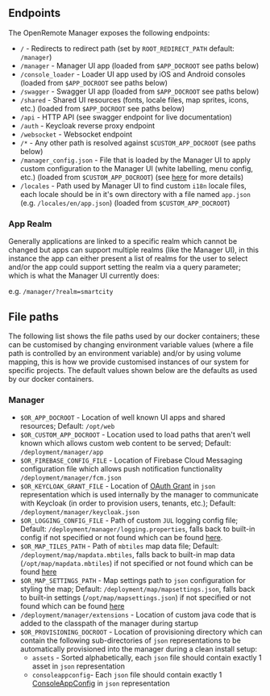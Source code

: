 
## Endpoints

The OpenRemote Manager exposes the following endpoints:

* `/` - Redirects to redirect path (set by `ROOT_REDIRECT_PATH` default: `/manager`)
* `/manager` - Manager UI app (loaded from `$APP_DOCROOT` see paths below)
* `/console_loader` - Loader UI app used by iOS and Android consoles (loaded from `$APP_DOCROOT` see paths below)
* `/swagger` - Swagger UI app (loaded from `$APP_DOCROOT` see paths below)
* `/shared` - Shared UI resources (fonts, locale files, map sprites, icons, etc.) (loaded from `$APP_DOCROOT` see paths below)
* `/api` - HTTP API (see swagger endpoint for live documentation)
* `/auth` - Keycloak reverse proxy endpoint
* `/websocket` - Websocket endpoint
* `/*` - Any other path is resolved against `$CUSTOM_APP_DOCROOT` (see paths below)
* `/manager_config.json` - File that is loaded by the Manager UI to apply custom configuration to the Manager UI (white labelling, menu config, etc.)  (loaded from `$CUSTOM_APP_DOCROOT`) (see [here](./User-Guide%3A-Custom-deployment#configuration-of-the-manager-ui) for more details)
* `/locales` - Path used by Manager UI to find custom `i18n` locale files, each locale should be in it's own directory with a file named `app.json` (e.g. `/locales/en/app.json`) (loaded from `$CUSTOM_APP_DOCROOT`)

### App Realm
Generally applications are linked to a specific realm which cannot be changed but apps can support multiple realms (like the Manager UI), in this instance the app can either present a list of realms for the user to select and/or the app could support setting the realm via a query parameter; which is what the Manager UI currently does:

e.g.  `/manager/?realm=smartcity`

## File paths

The following list shows the file paths used by our docker containers; these can be customised by changing environment variable values (where a file path is controlled by an environment variable) and/or by using volume mapping, this is how we provide customised instances of our system for specific projects. The default values shown below are the defaults as used by our docker containers.

### Manager

* `$OR_APP_DOCROOT` - Location of well known UI apps and shared resources; Default: `/opt/web`
* `$OR_CUSTOM_APP_DOCROOT` - Location used to load paths that aren't well known which allows custom web content to be served; Default: `/deployment/manager/app`
* `$OR_FIREBASE_CONFIG_FILE` - Location of Firebase Cloud Messaging configuration file which allows push notification functionality `/deployment/manager/fcm.json`
* `$OR_KEYCLOAK_GRANT_FILE` - Location of [OAuth Grant](https://github.com/openremote/openremote/blob/master/model/src/main/java/org/openremote/model/auth/OAuthGrant.java) in `json` representation which is used internally by the manager to communicate with Keycloak (in order to provision users, tenants, etc.); Default: `/deployment/manager/keycloak.json`
* `$OR_LOGGING_CONFIG_FILE` - Path of custom `JUL` logging config file; Default: `/deployment/manager/logging.properties`, falls back to built-in config if not specified or not found which can be found [here](https://github.com/openremote/openremote/blob/master/manager/src/main/resources/logging.properties).
* `$OR_MAP_TILES_PATH` - Path of `mbtiles` map data file; Default: `/deployment/map/mapdata.mbtiles`, falls back to built-in map data (`/opt/map/mapdata.mbtiles`) if not specified or not found which can be found [here](https://github.com/openremote/openremote/tree/master/manager/src/map)
* `$OR_MAP_SETTINGS_PATH` - Map settings path to `json` configuration for styling the map; Default: `/deployment/map/mapsettings.json`, falls back to built-in settings (`/opt/map/mapsettings.json`) if not specified or not found which can be found [here](https://github.com/openremote/openremote/tree/master/manager/src/map)
* `/deployment/manager/extensions` - Location of custom java code that is added to the classpath of the manager during startup
* `$OR_PROVISIONING_DOCROOT` - Location of provisioning directory which can contain the following sub-directories of `json` representations to be automatically provisioned into the manager during a clean install setup:
  * `assets` - Sorted alphabetically, each `json` file should contain exactly 1 asset in `json` representation
  * `consoleappconfig`- Each `json` file should contain exactly 1 [ConsoleAppConfig](https://github.com/openremote/openremote/blob/master/model/src/main/java/org/openremote/model/apps/ConsoleAppConfig.java) in `json` representation